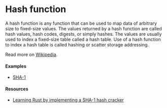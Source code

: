 # Hash function

A hash function is any function that can be used to map data of arbitrary size to fixed-size values. The values returned by a hash function are called hash values, hash codes, digests, or simply hashes. The values are usually used to index a fixed-size table called a hash table. Use of a hash function to index a hash table is called hashing or scatter storage addressing.

Read more on [Wikipedia](https://en.wikipedia.org/wiki/Hash_function).

#### Examples
- [SHA-1](https://en.wikipedia.org/wiki/SHA-1)

#### Resources
- [Learning Rust by implementing a SHA-1 hash cracker](https://kerkour.com/learning-rust-sha1-hash-cracker)

